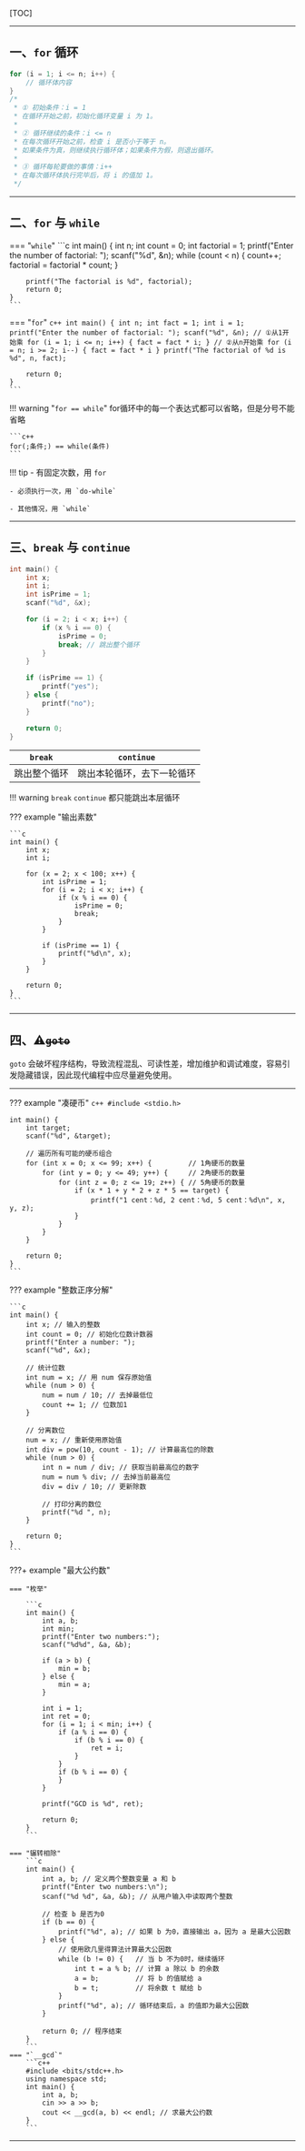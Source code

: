[TOC]

---

## 一、`for` 循环

```c++
for (i = 1; i <= n; i++) {
    // 循环体内容
}
/*
 * ① 初始条件：i = 1
 * 在循环开始之前，初始化循环变量 i 为 1。
 *
 * ② 循环继续的条件：i <= n
 * 在每次循环开始之前，检查 i 是否小于等于 n。
 * 如果条件为真，则继续执行循环体；如果条件为假，则退出循环。
 *
 * ③ 循环每轮要做的事情：i++
 * 在每次循环体执行完毕后，将 i 的值加 1。
 */
```

---

## 二、`for`  与 `while`


=== "`while`"
    ```c
    int main() {
        int n;
        int count = 0;
        int factorial = 1;
        printf("Enter the number of factorial: ");
        scanf("%d", &n);
        while (count < n) {
            count++;
            factorial = factorial * count;
        }

        printf("The factorial is %d", factorial);
        return 0;
    }
    ```

=== "`for`"
    ```c++
    int main() {
        int n;
        int fact = 1;
        int i = 1;
        printf("Enter the number of factorial: ");
        scanf("%d", &n);
        // ①从1开始乘
        for (i = 1; i <= n; i++) {
            fact = fact * i;
        }
        // ②从n开始乘
        for (i = n; i >= 2; i--) {
            fact = fact * i
        }
        printf("The factorial of %d is %d", n, fact);
    ```

        return 0;
    }
    ```

!!! warning "`for == while`"
	for循环中的每一个表达式都可以省略，但是分号不能省略
    
    ```c++
    for(;条件;) == while(条件)
    ```



!!! tip
    - 有固定次数，用 `for`
    
    - 必须执行一次，用 `do-while`
    
    - 其他情况，用 `while`

---

## 三、`break` 与 `continue`

```c
int main() {
    int x;
    int i;
    int isPrime = 1;
    scanf("%d", &x);

    for (i = 2; i < x; i++) {
        if (x % i == 0) {
            isPrime = 0;
            break; // 跳出整个循环
        }
    }

    if (isPrime == 1) {
        printf("yes");
    } else {
        printf("no");
    }

    return 0;
}
```

| `break`      | `continue`                 |
| ------------ | -------------------------- |
| 跳出整个循环 | 跳出本轮循环，去下一轮循环 |

!!! warning
	`break` `continue` 都只能跳出本层循环


??? example "输出素数"

    ```c
    int main() {
        int x;
        int i;
    
        for (x = 2; x < 100; x++) {
            int isPrime = 1;
            for (i = 2; i < x; i++) {
                if (x % i == 0) {
                    isPrime = 0;
                    break;
                }
            }
    
            if (isPrime == 1) {
                printf("%d\n", x);
            }
        }
    
        return 0;
    }
    ```

---

## 四、⚠️~~`goto`~~

`goto` 会破坏程序结构，导致流程混乱、可读性差，增加维护和调试难度，容易引发隐藏错误，因此现代编程中应尽量避免使用。

---

??? example "凑硬币"
    ```c++
    #include <stdio.h>
    ```

    int main() {
        int target;
        scanf("%d", &target);
    
        // 遍历所有可能的硬币组合
        for (int x = 0; x <= 99; x++) {         // 1角硬币的数量
            for (int y = 0; y <= 49; y++) {     // 2角硬币的数量
                for (int z = 0; z <= 19; z++) { // 5角硬币的数量
                    if (x * 1 + y * 2 + z * 5 == target) {
                        printf("1 cent：%d, 2 cent：%d, 5 cent：%d\n", x, y, z);
                    }
                }
            }
        }
    
        return 0;
    }
    ```

??? example "整数正序分解"

    ```c
    int main() {
        int x; // 输入的整数
        int count = 0; // 初始化位数计数器
        printf("Enter a number: ");
        scanf("%d", &x);
    
        // 统计位数
        int num = x; // 用 num 保存原始值
        while (num > 0) {
            num = num / 10; // 去掉最低位
            count += 1; // 位数加1
        }
    
        // 分离数位
        num = x; // 重新使用原始值
        int div = pow(10, count - 1); // 计算最高位的除数
        while (num > 0) {
            int n = num / div; // 获取当前最高位的数字
            num = num % div; // 去掉当前最高位
            div = div / 10; // 更新除数
    
            // 打印分离的数位
            printf("%d ", n);
        }
    
        return 0;
    }
    ```



???+ example "最大公约数"

    === "枚举"
    
        ```c
        int main() {
            int a, b;
            int min;
            printf("Enter two numbers:");
            scanf("%d%d", &a, &b);
    
            if (a > b) {
                min = b;
            } else {
                min = a;
            }
    
            int i = 1;
            int ret = 0;
            for (i = 1; i < min; i++) {
                if (a % i == 0) {
                    if (b % i == 0) {
                        ret = i;
                    }
                }
                if (b % i == 0) {
                }
            }
    
            printf("GCD is %d", ret);
    
            return 0;
        }
        ```
    
    === "辗转相除"
        ```c
        int main() {
            int a, b; // 定义两个整数变量 a 和 b
            printf("Enter two numbers:\n");
            scanf("%d %d", &a, &b); // 从用户输入中读取两个整数
    
            // 检查 b 是否为0
            if (b == 0) {
                printf("%d", a); // 如果 b 为0，直接输出 a，因为 a 是最大公因数
            } else {
                // 使用欧几里得算法计算最大公因数
                while (b != 0) {   // 当 b 不为0时，继续循环
                    int t = a % b; // 计算 a 除以 b 的余数
                    a = b;         // 将 b 的值赋给 a
                    b = t;         // 将余数 t 赋给 b
                }
                printf("%d", a); // 循环结束后，a 的值即为最大公因数
            }
    
            return 0; // 程序结束
        }
        ```
    === "`__gcd`"
        ```c++
        #include <bits/stdc++.h>
        using namespace std;
        int main() {
            int a, b;
            cin >> a >> b;
            cout << __gcd(a, b) << endl; // 求最大公约数
        }
        ```

---

